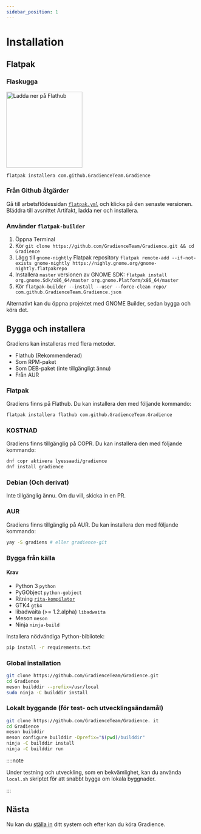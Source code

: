 ```yaml
---
sidebar_position: 1
---
```


# Installation

## Flatpak

### Flaskugga

<a href="https://flathub.org/apps/details/com.github.GradienceTeam.Gradience">
    <img width="200" alt="Ladda ner på Flathub" src="https://flathub.org/assets/badges/flathub-badge-i-en.svg"/>
</a>

```shell
flatpak installera com.github.GradienceTeam.Gradience
```

### Från Github åtgärder

Gå till arbetsflödessidan [`flatpak.yml`](https://github.com/GradienceTeam/Gradience/actions/workflows/flatpak.yml) och klicka på den senaste versionen. Bläddra till avsnittet Artifakt, ladda ner och installera.

### Använder `flatpak-builder`

1. Öppna Terminal
2. Kör `git clone https://github.com/GradienceTeam/Gradience.git && cd Gradience`
3. Lägg till `gnome-nightly` Flatpak repository `flatpak remote-add --if-not-exists gnome-nightly https://nighly.gnome.org/gnome-nightly.flatpakrepo`
4. Installera `master` versionen av GNOME SDK: `flatpak install org.gnome.Sdk/x86_64/master org.gnome.Platform/x86_64/master`
5. Kör `flatpak-builder --install --user --force-clean repo/ com.github.GradienceTeam.Gradience.json`

Alternativt kan du öppna projektet med GNOME Builder, sedan bygga och köra det.

## Bygga och installera

Gradiens kan installeras med flera metoder.

- Flathub (Rekommenderad)
- Som RPM-paket
- Som DEB-paket (inte tillgängligt ännu)
- Från AUR

### Flatpak

Gradiens finns på Flathub. Du kan installera den med följande kommando:

```bash
flatpak installera flathub com.github.GradienceTeam.Gradience
```

### KOSTNAD

Gradiens finns tillgänglig på COPR. Du kan installera den med följande kommando:

```bash
dnf copr aktivera lyessaadi/gradience
dnf install gradience
```

### Debian (Och derivat)

Inte tillgänglig ännu. Om du vill, skicka in en PR.

### AUR

Gradiens finns tillgänglig på AUR. Du kan installera den med följande kommando:

```bash
yay -S gradiens # eller gradience-git
```

### Bygga från källa

#### Krav

- Python 3 `python`
- PyGObject `python-gobject`
- Ritning [`rita-kompilator`](https://jwestman.pages.gitlab.gnome.org/blueprint-compiler/setup.html)
- GTK4 `gtk4`
- libadwaita (>= 1.2.alpha) `libadwaita`
- Meson `meson`
- Ninja `ninja-build`

Installera nödvändiga Python-bibliotek:

```sh
pip install -r requirements.txt
```

### Global installation

```sh
git clone https://github.com/GradienceTeam/Gradience.git
cd Gradience
meson builddir --prefix=/usr/local
sudo ninja -C builddir install
```

### Lokalt byggande (för test- och utvecklingsändamål)

```sh
git clone https://github.com/GradienceTeam/Gradience. it
cd Gradience
meson builddir
meson configure builddir -Dprefix="$(pwd)/builddir"
ninja -C builddir install
ninja -C builddir run
```

::::note

Under testning och utveckling, som en bekvämlighet, kan du använda `local.sh` skriptet för att snabbt bygga om lokala byggnader.

:::

## Nästa

Nu kan du [ställa in](/docs/setup) ditt system och efter kan du köra Gradience.
